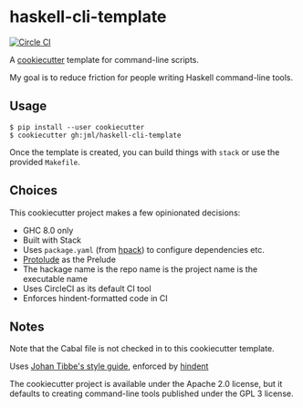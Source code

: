 # haskell-cli-template

[![Circle CI](https://circleci.com/gh/jml/haskell-cli-template/tree/master.svg?style=shield)](https://circleci.com/gh/jml/haskell-cli-template/tree/master)

A [cookiecutter](https://github.com/audreyr/cookiecutter) template for command-line scripts.

My goal is to reduce friction for people writing Haskell command-line tools.

## Usage

```
$ pip install --user cookiecutter
$ cookiecutter gh:jml/haskell-cli-template
```

Once the template is created, you can build things with `stack` or use the
provided `Makefile`.

## Choices

This cookiecutter project makes a few opinionated decisions:

* GHC 8.0 only
* Built with Stack
* Uses `package.yaml` (from [hpack](https://hackage.haskell.org/package/hpack)) to configure dependencies etc.
* [Protolude](https://github.com/sdiehl/protolude) as the Prelude
* The hackage name is the repo name is the project name is the executable name
* Uses CircleCI as its default CI tool
* Enforces hindent-formatted code in CI

## Notes

Note that the Cabal file is not checked in to this cookiecutter template.

Uses [Johan Tibbe's style guide](https://github.com/tibbe/haskell-style-guide/blob/master/haskell-style.md), enforced by [hindent](https://github.com/chrisdone/hindent)

The cookiecutter project is available under the Apache 2.0 license, but it defaults to creating command-line tools published under the GPL 3 license.
